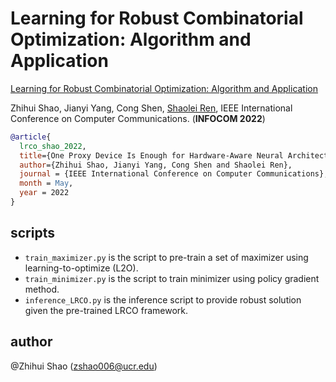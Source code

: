# Learning for Robust Combinatorial Optimization: Algorithm and Application
[Learning for Robust Combinatorial Optimization: Algorithm and Application](https://arxiv.org/abs/2112.10377)

Zhihui Shao, Jianyi Yang, Cong Shen, [Shaolei Ren](https://intra.ece.ucr.edu/~sren/), IEEE International Conference on Computer Communications. (**INFOCOM 2022**)

```BibTex
@article{
  lrco_shao_2022,
  title={One Proxy Device Is Enough for Hardware-Aware Neural Architecture Search},
  author={Zhihui Shao, Jianyi Yang, Cong Shen and Shaolei Ren},
  journal = {IEEE International Conference on Computer Communications},
  month = May,
  year = 2022
}
```
## scripts
- `train_maximizer.py` is the script to pre-train a set of maximizer using learning-to-optimize (L2O).
- `train_minimizer.py` is the script to train minimizer using policy gradient method.
- `inference_LRCO.py` is the inference script to provide robust solution given the pre-trained LRCO framework.


## author
@Zhihui Shao (zshao006@ucr.edu)

